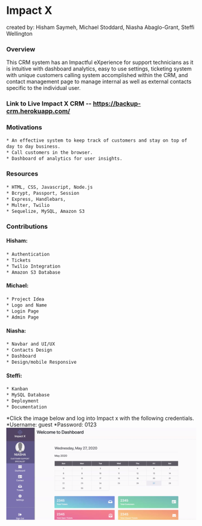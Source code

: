 # Impact X 
created by: Hisham Saymeh, Michael Stoddard, Niasha Abaglo-Grant, Steffi Wellington

### Overview
This CRM system has an Impactful eXperience for support technicians as it is intuitive with dashboard analytics, easy to use settings, ticketing system with unique  customers calling system accomplished within the CRM, and contact management page to manage internal as well as external contacts specific to the individual user. 

### Link to Live Impact X CRM -- https://backup-crm.herokuapp.com/

### Motivations

    * An effective system to keep track of customers and stay on top of day to day business.
    * Call customers in the browser. 
    * Dashboard of analytics for user insights.

### Resources

    * HTML, CSS, Javascript, Node.js
    * Bcrypt, Passport, Session
    * Express, Handlebars, 
    * Multer, Twilio
    * Sequelize, MySQL, Amazon S3



### Contributions 
   #### Hisham:
    * Authentication
    * Tickets 
    * Twilio Integration
    * Amazon S3 Database

    
   #### Michael:
    * Project Idea
    * Logo and Name
    * Login Page
    * Admin Page

    
   #### Niasha:
    * Navbar and UI/UX
    * Contacts Design
    * Dashboard
    * Design/mobile Responsive

   
   #### Steffi:
    * Kanban
    * MySQL Database
    * Deployment
    * Documentation


*Click the image below and log into Impact x with the following credentials.
   *Username: guest 
   *Password: 0123
<a href="https://backup-crm.herokuapp.com/" target="_blank">
<img src="public/assets/images/Dashboard_photo.png">
</a>





